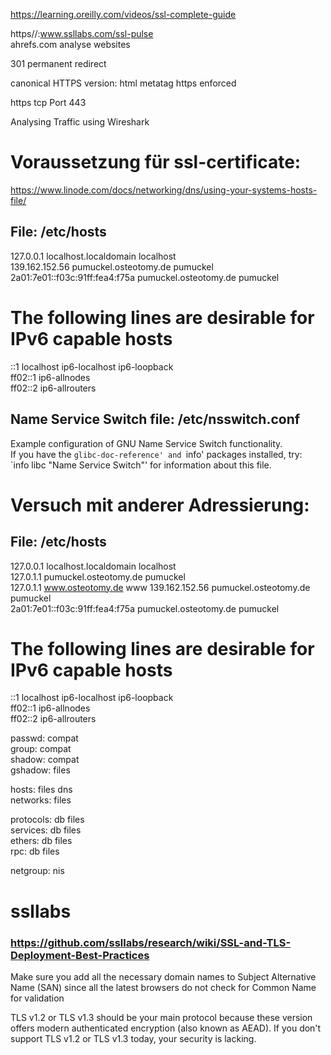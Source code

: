 https://learning.oreilly.com/videos/ssl-complete-guide

https//:www.ssllabs.com/ssl-pulse  
ahrefs.com analyse websites

301 permanent redirect  

canonical HTTPS version: html metatag https enforced  

https tcp Port 443

Analysing Traffic using Wireshark

# Voraussetzung für ssl-certificate:  
https://www.linode.com/docs/networking/dns/using-your-systems-hosts-file/

## File: /etc/hosts
127.0.0.1 localhost.localdomain localhost  
139.162.152.56 pumuckel.osteotomy.de pumuckel  
2a01:7e01::f03c:91ff:fea4:f75a pumuckel.osteotomy.de pumuckel  
# The following lines are desirable for IPv6 capable hosts  
::1     localhost ip6-localhost ip6-loopback  
ff02::1 ip6-allnodes  
ff02::2 ip6-allrouters

## Name Service Switch file: /etc/nsswitch.conf
Example configuration of GNU Name Service Switch functionality.  
If you have the `glibc-doc-reference' and `info' packages installed, try:  
`info libc "Name Service Switch"' for information about this file.  

# Versuch mit anderer Adressierung:
## File: /etc/hosts
127.0.0.1 localhost.localdomain localhost  
127.0.1.1 pumuckel.osteotomy.de pumuckel  
127.0.1.1 www.osteotomy.de www 
139.162.152.56 pumuckel.osteotomy.de pumuckel  
2a01:7e01::f03c:91ff:fea4:f75a pumuckel.osteotomy.de pumuckel  
# The following lines are desirable for IPv6 capable hosts  
::1     localhost ip6-localhost ip6-loopback  
ff02::1 ip6-allnodes  
ff02::2 ip6-allrouters



passwd:         compat  
group:          compat  
shadow:         compat  
gshadow:        files  

hosts:          files dns  
networks:       files  

protocols:      db files  
services:       db files  
ethers:         db files  
rpc:            db files  

netgroup:       nis  

  

# ssllabs
### https://github.com/ssllabs/research/wiki/SSL-and-TLS-Deployment-Best-Practices

Make sure you add all the necessary domain names to Subject Alternative Name (SAN) since all the latest browsers do not check for Common Name for validation  

TLS v1.2 or TLS v1.3 should be your main protocol because these version offers modern authenticated encryption (also known as AEAD). If you don't support TLS v1.2 or TLS v1.3 today, your security is lacking.  


